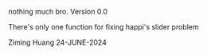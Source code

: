 nothing much bro.
Version 0.0

There's only one function for fixing happi's slider problem

Ziming Huang 24-JUNE-2024
